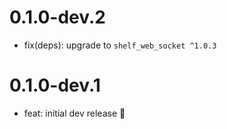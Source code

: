 # 0.1.0-dev.2

- fix(deps): upgrade to `shelf_web_socket ^1.0.3`

# 0.1.0-dev.1

- feat: initial dev release 🎉
